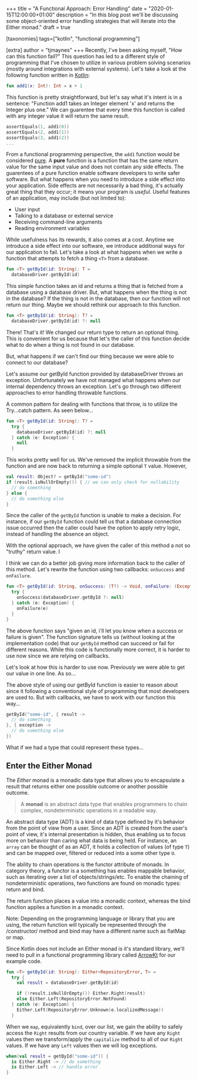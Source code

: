 +++
title = "A Functional Approach: Error Handling"
date = "2020-01-15T12:00:00+01:00"
description = "In this blog post we'll be discussing some object-oriented error handling strategies that will iterate into the Either monad."
draft = true

[taxonomies]
tags=["kotlin", "functional programming"]

[extra]
author = "tjmaynes"
+++
Recently, I've been asking myself, "How can this function fail?" This question has led to a different style of programming that I've chosen to utilize in various problem solving scenarios (mostly around integrations with external systems). Let's take a look at the following function written in [Kotlin](https://kotlinlang.org/docs/reference):

```kotlin
fun add1(x: Int): Int = x + 1
```

This function is pretty straightforward, but let's say what it's intent is in a sentence: "Function add1 takes an Integer element 'x' and returns the Integer plus one." We can guarentee that every time this function is called with any integer value it will return the same result.

```kotlin
assertEquals(1, add1(0))
assertEquals(2, add1(1))
assertEquals(3, add1(2))
...
```

From a functional programming perspective, the `add1` function would be considered [pure](https://en.wikipedia.org/wiki/Pure_function). A **pure** function is a function that has the same return value for the same input value and does not contain any side effects. The guarentees of a pure function enable software developers to write safer software. But what happens when you need to introduce a side effect into your application. Side effects are not necessarily a bad thing, it's actually great thing that they occur; it means your program is *useful*. Useful features of an application, may include (but not limited to):
- User input
- Talking to a database or external service
- Receiving command-line arguments
- Reading environment variables

While usefulness has its rewards, it also comes at a cost. Anytime we introduce a side effect into our software, we introduce additional ways for our application to fail. Let's take a look at what happens when we write a function that attempts to fetch a thing `<T>` from a database.

```kotlin
fun <T> getById(id: String): T =
  databaseDriver.getById(id)
```

This simple function takes an id and returns a thing that is fetched from a database using a database driver. But, what happens when the thing is not in the database? If the thing is not in the database, then our function will not return our thing. Maybe we should rethink our approach to this function.

```kotlin
fun <T> getById(id: String): T? =
  databaseDriver.getById(id) ?: null
```

There! That's it! We changed our return type to return an optional thing. This is convenient for us because that let's the caller of this function decide what to do when a thing is not found in our database.

But, what happens if we can't find our thing because we were able to connect to our database?

Let's assume our getById function provided by databaseDriver throws an exception. Unfortunately we have not managed what happens when our internal dependency throws an exception. Let's go through two different approaches to error handling throwable functions.

A common pattern for dealing with functions that throw, is to utilize the Try...catch pattern. As seen below...

```kotlin
fun <T> getById(id: String): T? =
  try {
    databaseDriver.getById(id) ?: null
  } catch (e: Exception) {
    null
  }
```

This works pretty well for us. We've removed the implicit throwable from the function and are now back to returning a simple optional `T` value. However, 

```kotlin
val result: Object? = getById("some-id")
if (result.isNullOrEmpty()) { // we can only check for nullability
  // do something
} else {
  // do something else
}
```

Since the caller of the `getById` function is unable to make a decision. For instance, if our `getById` function could tell us that a database connection issue occurred then the caller could have the option to apply retry logic, instead of handling the absence an object.

With the optional approach, we have given the caller of this method a not so "truthy" return value. I

I think we can do a better job giving more information back to the caller of this method. Let's rewrite the function using two callbacks: `onSuccess` and `onFailure`.

```kotlin
fun <T> getById(id: String, onSuccess: (T?) -> Void, onFailure: (Exception) -> Void) {
  try {
    onSuccess(databaseDriver.getById ?: null)
  } catch (e: Exception) {
    onFailure(e)
  }
}
```

The above function says "given an id, i'll let you know when a success or failure is given". The function signature tells us (without looking at the implementation code) that our `getById` method can succeed or fail for different reasons. While this code is functionally more correct, it is harder to use now since we are relying on callbacks.

Let's look at how this is harder to use now. Previously we were able to get our value in one line. As so...

The above style of using our getById function is easier to reason about since it following a conventional style of programming that most developers are used to. But with callbacks, we have to work with our function this way...

```kotlin
getById("some-id", { result ->
  // do something
}, { exception ->
  // do something else
})
```

What if we had a type that could represent these types...

## Enter the Either Monad
The *Either* monad is a monadic data type that allows you to encapsulate a result that returns either one possible outcome or another possible outcome.

> A **monad** is an abstract data type that enables programmers to chain complex, nondeterministic operations in a readable way.

An abstract data type (ADT) is a kind of data type defined by it's behavior from the point of view from a user. Since an ADT is created from the user's point of view, it's internal presentation is hidden, thus enabling us to focus more on behavior than caring what data is being held. For instance, an `array` can be thought of as an ADT, it holds a collection of values (of type `T`) and can be mapped over, filtered or reduced into a some other type `U`.

The ability to chain operations is the functor attribute of monads. In category theory, a functor is a something has enables mappable behavior, such as iterating over a list of objects/strings/etc. To enable the chaining of nondeterministic operations, two functions are found on monadic types: return and bind.

The return function places a value into a monadic context, whereas the bind function applies a function in a monadic context.

Note: Depending on the programming language or library that you are using, the return function will typically be represented through the /constructor/ method and bind may have a different name such as flatMap or map.

Since Kotlin does not include an Either monad is it's standard library, we'll need to pull in a functional programming library called [ArrowKt](https://arrow-kt.io/docs/core/) for our example code.

```kotlin
fun <T> getById(id: String): Either<RepositoryError, T> =
  try {
    val result = databaseDriver.getById(id)

    if (!result.isNullOrEmpty()) Either.Right(result)
    else Either.Left(RepositoryError.NotFound)
  } catch (e: Exception) {
    Either.Left(RepositoryError.Unknown(e.localizedMessage))
  }
```

When we `map`, equivalently `bind`, over our list, we gain the ability to safely access the `Right` results from our country variable. If we have any `Right` values then we transform/apply the `capitalize` method to all of our `Right` values. If we have any `Left` values then we will log exceptions.

```kotlin
when(val result = getById("some-id")) {
  is Either.Right -> // do something
  is Either.Left -> // handle error
}
```
